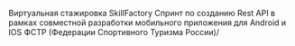 Виртуальная стажировка SkillFactory
Спринт по созданию Rest API в рамках совместной разработки мобильного приложения для Android и IOS ФСТР (Федерации Спортивного Туризма России)/
